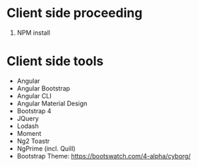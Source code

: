 # Client side proceeding
1. NPM install

# Client side tools
- Angular
- Angular Bootstrap
- Angular CLI
- Angular Material Design
- Bootstrap 4
- JQuery
- Lodash
- Moment
- Ng2 Toastr
- NgPrime (incl. Quill)
- Bootstrap Theme: https://bootswatch.com/4-alpha/cyborg/
